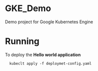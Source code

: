 # GKE_Demo
Demo project for Google Kubernetes Engine


# Running
To deploy the **Hello world application**

      kubeclt apply -f deploymet-config.yaml
